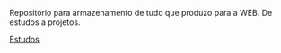 Repositório para armazenamento de tudo que produzo para a WEB. De estudos a projetos.

[Estudos](https://github.com/Bryann-Henrique/WEB/tree/master/Estudos)
